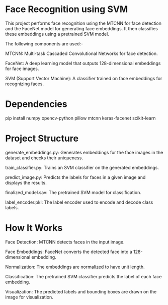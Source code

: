 # Face Recognition using SVM

This project performs face recognition using the MTCNN for face detection and the FaceNet model for generating face embeddings. It then classifies these embeddings using a pretrained SVM model. 

The following components are used:-

MTCNN: Multi-task Cascaded Convolutional Networks for face detection. 

FaceNet: A deep learning model that outputs 128-dimensional embeddings for face images. 

SVM (Support Vector Machine): A classifier trained on face embeddings for recognizing faces. 

# Dependencies
pip install numpy opencv-python pillow mtcnn keras-facenet scikit-learn

# Project Structure
generate_embeddings.py: Generates embeddings for the face images in the dataset and checks their uniqueness.

train_classifier.py: Trains an SVM classifier on the generated embeddings.

predict_image.py: Predicts the labels for faces in a given image and displays the results.

finalized_model.sav: The pretrained SVM model for classification.

label_encoder.pkl: The label encoder used to encode and decode class labels.

# How It Works
Face Detection: MTCNN detects faces in the input image.

Face Embeddings: FaceNet converts the detected face into a 128-dimensional embedding.

Normalization: The embeddings are normalized to have unit length.

Classification: The pretrained SVM classifier predicts the label of each face embedding.

Visualization: The predicted labels and bounding boxes are drawn on the image for visualization.
